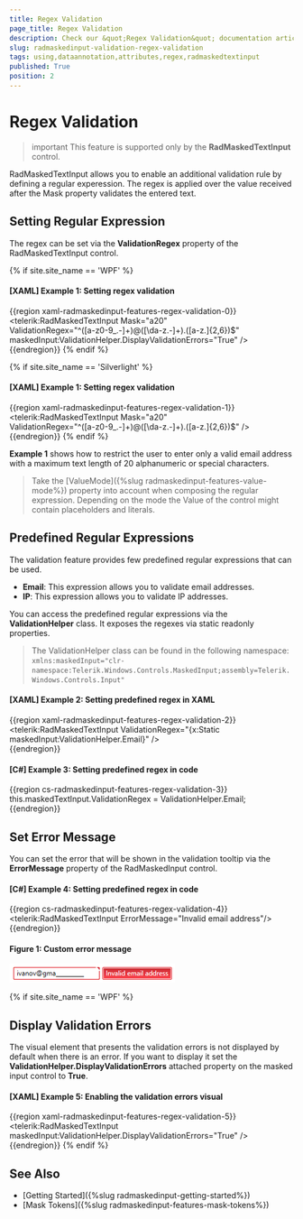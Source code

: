 ```yaml
---
title: Regex Validation
page_title: Regex Validation
description: Check our &quot;Regex Validation&quot; documentation article for the RadMaskedInput {{ site.framework_name }} control.
slug: radmaskedinput-validation-regex-validation
tags: using,dataannotation,attributes,regex,radmaskedtextinput
published: True
position: 2
---
```


# Regex Validation

>important This feature is supported only by the __RadMaskedTextInput__ control.

RadMaskedTextInput allows you to enable an additional validation rule by defining a regular experession. The regex is applied over the value received after the Mask property validates the entered text.

## Setting Regular Expression

The regex can be set via the __ValidationRegex__ property of the RadMaskedTextInput control.

{% if site.site_name == 'WPF' %}
#### __[XAML] Example 1: Setting regex validation__
{{region xaml-radmaskedinput-features-regex-validation-0}}
	<telerik:RadMaskedTextInput Mask="a20"                                    
								ValidationRegex="^([a-z0-9_\.-]+)@([\da-z\.-]+)\.([a-z\.]{2,6})$" 
								maskedInput:ValidationHelper.DisplayValidationErrors="True"  />		
{{endregion}}
{% endif %}


{% if site.site_name == 'Silverlight' %}
#### __[XAML] Example 1: Setting regex validation__
{{region xaml-radmaskedinput-features-regex-validation-1}}
	<telerik:RadMaskedTextInput Mask="a20"                                    
								ValidationRegex="^([a-z0-9_\.-]+)@([\da-z\.-]+)\.([a-z\.]{2,6})$" />		
{{endregion}}
{% endif %}
							
__Example 1__ shows how to restrict the user to enter only a valid email address with a maximum text length of 20 alphanumeric or special characters.
							
> Take the [ValueMode]({%slug radmaskedinput-features-value-mode%}) property into account when composing the regular expression. Depending on the mode the Value of the control might contain placeholders and literals.

## Predefined Regular Expressions

The validation feature provides few predefined regular expressions that can be used.

* __Email__: This expression allows you to validate email addresses.
* __IP__: This expression allows you to validate IP addresses.

You can access the predefined regular expressions via the __ValidationHelper__ class. It exposes the regexes via static readonly properties. 

> The ValidationHelper class can be found in the following namespace: `xmlns:maskedInput="clr-namespace:Telerik.Windows.Controls.MaskedInput;assembly=Telerik.Windows.Controls.Input"`

#### __[XAML] Example 2: Setting predefined regex in XAML__
{{region xaml-radmaskedinput-features-regex-validation-2}}
	<telerik:RadMaskedTextInput ValidationRegex="{x:Static maskedInput:ValidationHelper.Email}" />		
{{endregion}}

#### __[C#] Example 3: Setting predefined regex in code__
{{region cs-radmaskedinput-features-regex-validation-3}}
	this.maskedTextInput.ValidationRegex = ValidationHelper.Email;
{{endregion}}

## Set Error Message

You can set the error that will be shown in the validation tooltip via the __ErrorMessage__ property of the RadMaskedInput control.

#### __[C#] Example 4: Setting predefined regex in code__
{{region cs-radmaskedinput-features-regex-validation-4}}
	<telerik:RadMaskedTextInput ErrorMessage="Invalid email address"/>
{{endregion}}

#### __Figure 1: Custom error message__
![](images/radmaskedinput-features-regex-validation-0.png)

{% if site.site_name == 'WPF' %}
## Display Validation Errors

The visual element that presents the validation errors is not displayed by default when there is an error. If you want to display it set the __ValidationHelper.DisplayValidationErrors__ attached property on the masked input control to __True__.

#### __[XAML] Example 5: Enabling the validation errors visual__
{{region xaml-radmaskedinput-features-regex-validation-5}}
	<telerik:RadMaskedTextInput maskedInput:ValidationHelper.DisplayValidationErrors="True"  />
{{endregion}}
{% endif %}

## See Also
* [Getting Started]({%slug radmaskedinput-getting-started%})
* [Mask Tokens]({%slug radmaskedinput-features-mask-tokens%})


